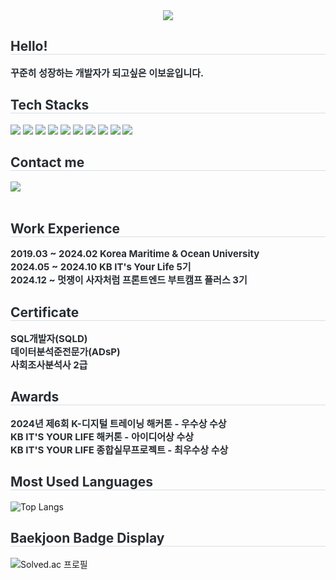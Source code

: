 <div align= "center">
    <img src="https://capsule-render.vercel.app/api?type=waving&color=a1cbf2&height=120&text=BoYun%20GitHub&animation=&fontColor=84aae6&fontSize=70" />
    </div>
    <div style="text-align: left;"> 
    <h2 style="border-bottom: 1px solid #d8dee4; color: #282d33;"> Hello! </h2>  
    <div style="font-weight: 700; font-size: 15px; text-align: left; color: #282d33;"> 꾸준히 성장하는 개발자가 되고싶은 이보윤입니다. </div> 
    </div>
    <div style="text-align: left;">
    <h2 style="border-bottom: 1px solid #d8dee4; color: #282d33;"> Tech Stacks </h2>
    <div style="margin: ; text-align: left;" "text-align: left;">
          <img src="https://img.shields.io/badge/HTML5-E34F26?style=for-the-badge&logo=HTML5&logoColor=white">
          <img src="https://img.shields.io/badge/Javascript-F7DF1E?style=for-the-badge&logo=Javascript&logoColor=white">
          <img src="https://img.shields.io/badge/Vue.js-4FC08D?style=for-the-badge&logo=Vue.js&logoColor=white">
          <img src="https://img.shields.io/badge/Java-ED8B00?style=for-the-badge&logo=openjdk&logoColor=white">
          <img src="https://img.shields.io/badge/Python-3776AB?style=for-the-badge&logo=Python&logoColor=white">
          <img src= "https://img.shields.io/badge/MySQL-4479A1?style=for-the-badge&logo=MySQL&logoColor=white">
          <img src="https://img.shields.io/badge/Python-3776AB?style=for-the-badge&logo=Python&logoColor=white">
          <img src="https://img.shields.io/badge/R-276DC3?style=for-the-badge&logo=r&logoColor=white">
          <img src="https://img.shields.io/badge/pandas-150458.svg?style=for-the-badge&logo=pandas&logoColor=white" />
          <img src="https://img.shields.io/badge/MariaDB-003545?style=for-the-badge&logo=MariaDB&logoColor=white">
          </div>
    </div>
    <div style="text-align: left;">
    <h2 style="border-bottom: 1px solid #d8dee4; color: #282d33;"> Contact me </h2>
    <div style="text-align: left;"> <a href=mailto:boyun0802@gmail.com> <img src="https://img.shields.io/badge/Gmail-EA4335?style=for-the-badge&logo=Gmail&logoColor=white&link=mailto:boyun0802@gmail.com"> </a>
          </div>  <br> 
    </div>

<h2 style="border-bottom: 1px solid #d8dee4; color: #282d33;"> Work Experience </h2>
<div style="font-weight: 700; font-size: 15px; text-align: left; color: #282d33;"> 2019.03 ~ 2024.02 Korea Maritime & Ocean University </div> 
<div style="font-weight: 700; font-size: 15px; text-align: left; color: #282d33;"> 2024.05 ~ 2024.10 KB IT's Your Life 5기 </div> 
<div style="font-weight: 700; font-size: 15px; text-align: left; color: #282d33;"> 2024.12 ~ 멋쟁이 사자처럼 프론트엔드 부트캠프 플러스 3기 </div> 

<h2 style="border-bottom: 1px solid #d8dee4; color: #282d33;"> Certificate </h2>
<div style="font-weight: 700; font-size: 15px; text-align: left; color: #282d33;"> SQL개발자(SQLD) </div> 
<div style="font-weight: 700; font-size: 15px; text-align: left; color: #282d33;"> 데이터분석준전문가(ADsP) </div> 
<div style="font-weight: 700; font-size: 15px; text-align: left; color: #282d33;"> 사회조사분석사 2급 </div> 

<h2 style="border-bottom: 1px solid #d8dee4; color: #282d33;"> Awards </h2>
<div style="font-weight: 700; font-size: 15px; text-align: left; color: #282d33;"> 2024년 제6회 K-디지털 트레이닝 해커톤 - 우수상 수상 </div> 
<div style="font-weight: 700; font-size: 15px; text-align: left; color: #282d33;"> KB IT'S YOUR LIFE 해커톤 - 아이디어상 수상 </div> 
<div style="font-weight: 700; font-size: 15px; text-align: left; color: #282d33;"> KB IT'S YOUR LIFE 종합실무프로젝트 - 최우수상 수상 </div> 
    
<h2 style="border-bottom: 1px solid #d8dee4; color: #282d33;"> Most Used Languages </h2>   

![Top Langs](https://github-readme-stats.vercel.app/api/top-langs/?username=BoyunLee&langs_count=8)

<h2 style="border-bottom: 1px solid #d8dee4; color: #282d33;"> Baekjoon Badge Display </h2>

![Solved.ac 프로필](http://mazassumnida.wtf/api/v2/generate_badge?boj=qhdbs0802)




    
    
